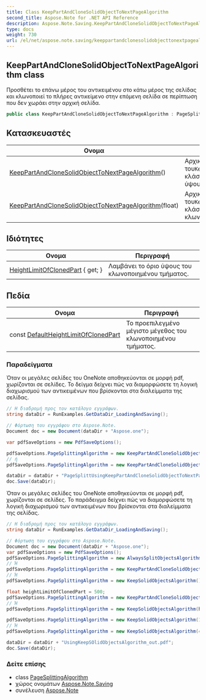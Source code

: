 ```yaml
---
title: Class KeepPartAndCloneSolidObjectToNextPageAlgorithm
second_title: Aspose.Note for .NET API Reference
description: Aspose.Note.Saving.KeepPartAndCloneSolidObjectToNextPageAlgorithm τάξη. Προσθέτει το επάνω μέρος του αντικειμένου στο κάτω μέρος της σελίδας και κλωνοποιεί το πλήρες αντικείμενο στην επόμενη σελίδα σε περίπτωση που δεν χωράει στην αρχική σελίδα.
type: docs
weight: 730
url: /el/net/aspose.note.saving/keeppartandclonesolidobjecttonextpagealgorithm/
---
```

## KeepPartAndCloneSolidObjectToNextPageAlgorithm class

Προσθέτει το επάνω μέρος του αντικειμένου στο κάτω μέρος της σελίδας και κλωνοποιεί το πλήρες αντικείμενο στην επόμενη σελίδα σε περίπτωση που δεν χωράει στην αρχική σελίδα.

```csharp
public class KeepPartAndCloneSolidObjectToNextPageAlgorithm : PageSplittingAlgorithm
```

## Κατασκευαστές

| Ονομα | Περιγραφή |
| --- | --- |
| [KeepPartAndCloneSolidObjectToNextPageAlgorithm](keeppartandclonesolidobjecttonextpagealgorithm/#constructor)() | Αρχικοποιεί μια νέα παρουσία του`KeepPartAndCloneSolidObjectToNextPageAlgorithm` κλάση, χρησιμοποιώντας προεπιλεγμένο όριο ύψους κλωνοποιημένου τμήματος. |
| [KeepPartAndCloneSolidObjectToNextPageAlgorithm](keeppartandclonesolidobjecttonextpagealgorithm/#constructor_1)(float) | Αρχικοποιεί μια νέα παρουσία του`KeepPartAndCloneSolidObjectToNextPageAlgorithm` κλάση, χρησιμοποιώντας συγκεκριμένο όριο ύψους κλωνοποιημένου τμήματος. |

## Ιδιότητες

| Ονομα | Περιγραφή |
| --- | --- |
| [HeightLimitOfClonedPart](../../aspose.note.saving/keeppartandclonesolidobjecttonextpagealgorithm/heightlimitofclonedpart/) { get; } | Λαμβάνει το όριο ύψους του κλωνοποιημένου τμήματος. |

## Πεδία

| Ονομα | Περιγραφή |
| --- | --- |
| const [DefaultHeightLimitOfClonedPart](../../aspose.note.saving/keeppartandclonesolidobjecttonextpagealgorithm/defaultheightlimitofclonedpart/) | Το προεπιλεγμένο μέγιστο μέγεθος του κλωνοποιημένου τμήματος. |

### Παραδείγματα

Όταν οι μεγάλες σελίδες του OneNote αποθηκεύονται σε μορφή pdf, χωρίζονται σε σελίδες. Το δείγμα δείχνει πώς να διαμορφώσετε τη λογική διαχωρισμού των αντικειμένων που βρίσκονται στα διαλείμματα της σελίδας.

```csharp
// Η διαδρομή προς τον κατάλογο εγγράφων.
string dataDir = RunExamples.GetDataDir_LoadingAndSaving();

// Φόρτωση του εγγράφου στο Aspose.Note.
Document doc = new Document(dataDir + "Aspose.one");

var pdfSaveOptions = new PdfSaveOptions();

pdfSaveOptions.PageSplittingAlgorithm = new KeepPartAndCloneSolidObjectToNextPageAlgorithm(100);
// ή
pdfSaveOptions.PageSplittingAlgorithm = new KeepPartAndCloneSolidObjectToNextPageAlgorithm(400);

dataDir = dataDir + "PageSplittUsingKeepPartAndCloneSolidObjectToNextPageAlgorithm_out.pdf";
doc.Save(dataDir);
```

Όταν οι μεγάλες σελίδες του OneNote αποθηκεύονται σε μορφή pdf, χωρίζονται σε σελίδες. Το παράδειγμα δείχνει πώς να διαμορφώσετε τη λογική διαχωρισμού των αντικειμένων που βρίσκονται στα διαλείμματα της σελίδας.

```csharp
// Η διαδρομή προς τον κατάλογο εγγράφων.
string dataDir = RunExamples.GetDataDir_LoadingAndSaving();

// Φόρτωση του εγγράφου στο Aspose.Note.
Document doc = new Document(dataDir + "Aspose.one");
var pdfSaveOptions = new PdfSaveOptions();
pdfSaveOptions.PageSplittingAlgorithm = new AlwaysSplitObjectsAlgorithm();
// Ή
pdfSaveOptions.PageSplittingAlgorithm = new KeepPartAndCloneSolidObjectToNextPageAlgorithm();
// Ή
pdfSaveOptions.PageSplittingAlgorithm = new KeepSolidObjectsAlgorithm();

float heightLimitOfClonedPart = 500;
pdfSaveOptions.PageSplittingAlgorithm = new KeepPartAndCloneSolidObjectToNextPageAlgorithm(heightLimitOfClonedPart);
// Ή
pdfSaveOptions.PageSplittingAlgorithm = new KeepSolidObjectsAlgorithm(heightLimitOfClonedPart);

pdfSaveOptions.PageSplittingAlgorithm = new KeepSolidObjectsAlgorithm(100);
// Ή
pdfSaveOptions.PageSplittingAlgorithm = new KeepSolidObjectsAlgorithm(400);

dataDir = dataDir + "UsingKeepSOlidObjectsAlgorithm_out.pdf";
doc.Save(dataDir);
```

### Δείτε επίσης

* class [PageSplittingAlgorithm](../pagesplittingalgorithm/)
* χώρος ονομάτων [Aspose.Note.Saving](../../aspose.note.saving/)
* συνέλευση [Aspose.Note](../../)


